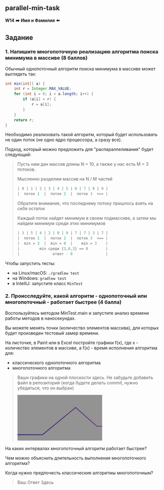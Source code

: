 ## parallel-min-task

**W14**
**➡️** **Имя и Фамилия** **⬅️**

## Задание

### 1. Напишите многопоточную реализацию алгоритма поиска минимума в массиве (8 баллов)

Обычный однопоточный алгоритм поиска минимума в массиве может выглядеть так:

```java
int min(int[] a) {
    int r = Integer.MAX_VALUE;
    for (int i = 0; i < a.length; i++) {
        if (a[i] < r) {
            r = a[i];
        }
    }
    return r;
}
```

Необходимо реализовать такой алгоритм, который будет использовать не один поток (не одно ядро процессора, а сразу все).

Подход, который можно предложить для "распараллеливания" будет следующий:

> Пусть нам дан массив длины N = 10, а также у нас есть M = 3 потоков.
> 
> Мысленно разделим массив на N / M частей
> 
> ```java
> | 0 | 1 | 2 | 3 | 4 | 5 | 6 | 7 | 8 | 9 |
> |  поток 1  |  поток 2  |  поток 3  <== |
> ```
> 
> Обратите внимание, что последнему потоку пришлось взять на себя остаток
> 
> Каждый поток найдет минимум в своем подмассиве, а затем мы найдем минимум среди этих минимумов
> 
> ```java
> | 3 | 5 | 4 | 2 | 0 | 9 | 7 | 7 | 3 | 7 |
> |  поток 1  |  поток 2  |  поток 3  <== |
> |  min = 3  |  min = 0  |    min = 3    |
> |         min среди {3,0,3} == 0        |
> |               ответ - 0               |
> ```


Чтобы запустить тесты:
* на Linux/macOS: ```./gradlew test```
* на Windows: ```gradlew test```
* в IntelliJ: запустите класс ``MinTest``

### 2. Происследуйте, какой алгоритм - однопоточный или многопоточный - работает быстрее (4 балла)

Воспользуйтесь методом MinTest.main и запустите анализ времени работы методов в наносекундах.

Вы можете менять точки (количество элементов массива), для которых будет произведен тестовый замер времени.

На листочке, в Paint или в Excel постройте графики f(x), где x - количество элементов в массиве, а f(x) - время исполнения алгоритма для:
* классического однопоточного алгоритма
* многопоточного алгоритма

> Ваши графики на одной плоскости здесь. Не забудьте добавить файл в репозиторий (когда будете делать commit, нужно убедиться, что он выбран)
> 
> ![поменяйте справа в скобках имя картинки на свою](sample.png)

На каких интервалах многопоточный алгоритм работает быстрее?

Чем можно объяснить длительность выполнения многопоточного алгоритма?

Когда нужно предпочесть классические алгоритмы многопоточным?

> Ваш
> Ответ
> Здесь


